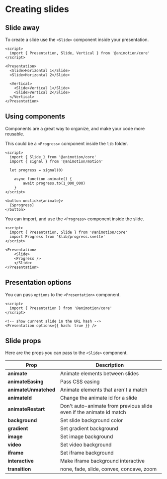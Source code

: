 <script lang="ts">
	import Slides from './slides.svelte'
	import Components from './components.svelte'
</script>

# Creating slides

## Slide away

<Slides />

To create a slide use the `<Slide>` component inside your presentation.

```svelte
<script>
  import { Presentation, Slide, Vertical } from '@animotion/core'
</script>

<Presentation>
  <Slide>Horizontal 1</Slide>
  <Slide>Horizontal 2</Slide>

  <Vertical>
    <Slide>Vertical 1</Slide>  
    <Slide>Vertical 2</Slide>  
  </Vertical>
</Presentation>
```

## Using components

Components are a great way to organize, and make your code more reusable.

<Components />

This could be a `<Progress>` component inside the `lib` folder.

```svelte
<script>
  import { Slide } from '@animotion/core'
  import { signal } from '@animotion/motion'

  let progress = signal(0)

	async function animate() {
		await progress.to(1_000_000)
	}  
</script>

<button onclick={animate}>
  {$progress}
</button>
```

You can import, and use the `<Progress>` component inside the slide.

```svelte
<script>
  import { Presentation, Slide } from '@animotion/core'
  import Progress from '$lib/progress.svelte'
</script>

<Presentation>
	<Slide>
  	<Progress />
	</Slide>
</Presentation>
```

## Presentation options

You can pass `options` to the `<Presentation>` component.

```svelte
<script>
  import { Presentation } from '@animotion/core'
</script>

<!-- show current slide in the URL hash -->
<Presentation options={{ hash: true }} />	
```

## Slide props

Here are the props you can pass to the `<Slide>` component.

| Prop                 | Description                                                         |
|----------------------|---------------------------------------------------------------------|
| **animate**          | Animate elements between slides                                     |
| **animateEasing**    | Pass CSS easing                                                     |
| **animateUnmatched** | Animate elements that aren't a match                                |
| **animateId**        | Change the animate id for a slide                                   |
| **animateRestart**   | Don't auto-animate from previous slide even if the animate id match |
| **background**       | Set slide background color                                          |
| **gradient**         | Set gradient background                                             |
| **image**            | Set image background                                                |
| **video**            | Set video background                                                |
| **iframe**           | Set iframe background                                               |
| **interactive**      | Make iframe background interactive                                  |
| **transition**       | none, fade, slide, convex, concave, zoom		                  			 |
